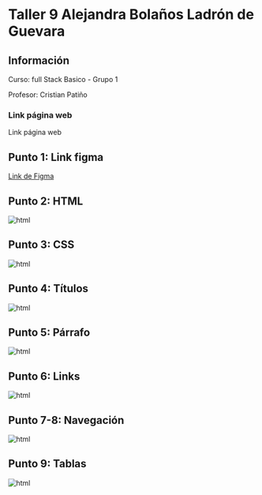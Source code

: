 <h1>Taller 9 Alejandra Bolaños Ladrón de Guevara</h1>

<h2> Información</h2>

<p>Curso: full Stack Basico - Grupo 1</p>
<p>Profesor: Cristian Patiño</p>
<h3>Link página web</h3>
<a hred="https://kiwev.github.io/taller-9-full-stack/" target="blank">Link página web</a>

<h2> Punto 1: Link figma</h2>

<a href="https://www.figma.com/file/Wwn3jx30wFHTo1Dr6mGv0z/Alejandra-Bola%C3%B1os-Ladron-de-Guevara?type=design&node-id=6%3A528&mode=design&t=kWImBeeNWQ88etwj-1" target="_blank">Link de Figma</a>

<h2>Punto 2: HTML</h2>
<img src="./public/images/module-1-3-html.jpeg" alt="html">

<h2>Punto 3: CSS</h2>
<img src="./public/images/module-1-3-fina-html.png" alt="html">

<h2>Punto 4: Títulos</h2>
<img src="./public/images/module-4-html.jpeg" alt="html">

<h2>Punto 5: Párrafo</h2>
<img src="./public/images/module-5-html.png" alt="html">

<h2>Punto 6: Links</h2>
<img src="./public/images/module-6-html.png" alt="html">

<h2>Punto 7-8: Navegación</h2>
<img src="./public/images/module-7-8-html.png" alt="html">

<h2>Punto 9: Tablas</h2>
<img src="./public/images/module-9-html.png" alt="html">

